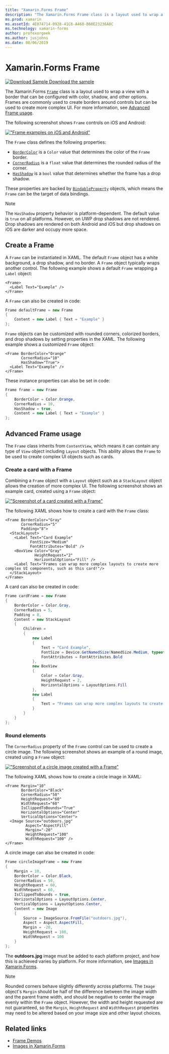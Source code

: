 ```yaml
---
title: "Xamarin.Forms Frame"
description: "The Xamarin.Forms Frame class is a layout used to wrap a view or layout with a border that can be configured with color, shadow, and other options."
ms.prod: xamarin
ms.assetId: 4E074714-0928-41C8-A468-B60E23236A8C
ms.technology: xamarin-forms
author: profexorgeek
ms.author: jusjohns
ms.date: 08/06/2019
---
```

# Xamarin.Forms Frame

[![Download Sample](~/media/shared/download.png) Download the sample](https://docs.microsoft.com/samples/xamarin/xamarin-forms-samples/userinterface-frame/)

The Xamarin.Forms [`Frame`](xref:Xamarin.Forms.Frame) class is a layout used to wrap a view with a border that can be configured with color, shadow, and other options. Frames are commonly used to create borders around controls but can be used to create more complex UI. For more information, see [Advanced Frame usage](#advanced-frame-usage).

The following screenshot shows `Frame` controls on iOS and Android:

[!["Frame examples on iOS and Android"](frame-images/frame-cropped.png)](frame-images/frame-full.png#lightbox "Frame examples on iOS and Android")

The `Frame` class defines the following properties:

* [`BorderColor`](xref:Xamarin.Forms.Frame.BorderColor) is a `Color` value that determines the color of the `Frame` border.
* [`CornerRadius`](xref:Xamarin.Forms.Frame.CornerRadius) is a `float` value that determines the rounded radius of the corner.
* [`HasShadow`](xref:Xamarin.Forms.Frame.HasShadow) is a `bool` value that determines whether the frame has a drop shadow.

These properties are backed by [`BindableProperty`](xref:Xamarin.Forms.BindableProperty) objects, which means the `Frame` can be the target of data bindings.

> [!NOTE]
> The `HasShadow` property behavior is platform-dependent. The default value is `true` on all platforms. However, on UWP drop shadows are not rendered. Drop shadows are rendered on both Android and iOS but drop shadows on iOS are darker and occupy more space.

## Create a Frame

A `Frame` can be instantiated in XAML. The default `Frame` object has a white background, a drop shadow, and no border. A `Frame` object typically wraps another control. The following example shows a default `Frame` wrapping a `Label` object:

```xaml
<Frame>
  <Label Text="Example" />
</Frame>
```

A `Frame` can also be created in code:

```csharp
Frame defaultFrame = new Frame
{
    Content = new Label { Text = "Example" }
};
```

`Frame` objects can be customized with rounded corners, colorized borders, and drop shadows by setting properties in the XAML. The following example shows a customized `Frame` object:

```xaml
<Frame BorderColor="Orange"
       CornerRadius="10"
       HasShadow="True">
  <Label Text="Example" />
</Frame>
```

These instance properties can also be set in code:

```csharp
Frame frame = new Frame
{
    BorderColor = Color.Orange,
    CornerRadius = 10,
    HasShadow = true,
    Content = new Label { Text = "Example" }
};
```

## Advanced Frame usage

The `Frame` class inherits from `ContentView`, which means it can contain any type of `View` object including `Layout` objects. This ability allows the `Frame` to be used to create complex UI objects such as cards.

### Create a card with a Frame

Combining a `Frame` object with a `Layout` object such as a `StackLayout` object allows the creation of more complex UI. The following screenshot shows an example card, created using a `Frame` object:

[!["Screenshot of a card created with a Frame"](frame-images/frame-card-cropped.png)](frame-images/frame-full.png#lightbox "Screenshot of a card created with a Frame")

The following XAML shows how to create a card with the `Frame` class:

```xaml
<Frame BorderColor="Gray"
       CornerRadius="5"
       Padding="8">
  <StackLayout>
    <Label Text="Card Example"
           FontSize="Medium"
           FontAttributes="Bold" />
    <BoxView Color="Gray"
             HeightRequest="2"
             HorizontalOptions="Fill" />
    <Label Text="Frames can wrap more complex layouts to create more complex UI components, such as this card!"/>
  </StackLayout>
</Frame>
```

A card can also be created in code:

```csharp
Frame cardFrame = new Frame
{
    BorderColor = Color.Gray,
    CornerRadius = 5,
    Padding = 8,
    Content = new StackLayout
    {
        Children =
        {
            new Label
            {
                Text = "Card Example",
                FontSize = Device.GetNamedSize(NamedSize.Medium, typeof(Label)),
                FontAttributes = FontAttributes.Bold
            },
            new BoxView
            {
                Color = Color.Gray,
                HeightRequest = 2,
                HorizontalOptions = LayoutOptions.Fill
            },
            new Label
            {
                Text = "Frames can wrap more complex layouts to create more complex UI components, such as this card!"
            }
        }
    }
};
```

### Round elements

The `CornerRadius` property of the `Frame` control can be used to create a circle image. The following screenshot shows an example of a round image, created using a `Frame` object:

[!["Screenshot of a circle image created with a Frame"](frame-images/circle-image-cropped.png)](frame-images/frame-full.png#lightbox "Screenshot of a circle image created with a Frame")

The following XAML shows how to create a circle image in XAML:

```xaml
<Frame Margin="10"
       BorderColor="Black"
       CornerRadius="50"
       HeightRequest="60"
       WidthRequest="60"
       IsClippedToBounds="True"
       HorizontalOptions="Center"
       VerticalOptions="Center">
  <Image Source="outdoors.jpg"
         Aspect="AspectFill"
         Margin="-20"
         HeightRequest="100"
         WidthRequest="100" />
</Frame>
```

A circle image can also be created in code:

```csharp
Frame circleImageFrame = new Frame
{
    Margin = 10,
    BorderColor = Color.Black,
    CornerRadius = 50,
    HeightRequest = 60,
    WidthRequest = 60,
    IsClippedToBounds = true,
    HorizontalOptions = LayoutOptions.Center,
    VerticalOptions = LayoutOptions.Center,
    Content = new Image
    {
        Source = ImageSource.FromFile("outdoors.jpg"),
        Aspect = Aspect.AspectFill,
        Margin = -20,
        HeightRequest = 100,
        WidthRequest = 100
    }
};
```

The **outdoors.jpg** image must be added to each platform project, and how this is achieved varies by platform. For more information, see [Images in Xamarin.Forms](~/xamarin-forms/user-interface/images.md).

> [!NOTE]
> Rounded corners behave slightly differently across platforms. The `Image` object's `Margin` should be half of the difference between the image width and the parent frame width, and should be negative to center the image evenly within the `Frame` object. However, the width and height requested are not guaranteed, so the `Margin`, `HeightRequest` and `WidthRequest` properties may need to be altered based on your image size and other layout choices.

## Related links

* [Frame Demos](https://docs.microsoft.com/samples/xamarin/xamarin-forms-samples/userinterface-frame/)
* [Images in Xamarin.Forms](~/xamarin-forms/user-interface/images.md)

